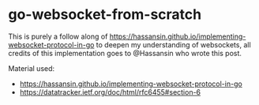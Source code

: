 # go-websocket-from-scratch


This is purely a follow along of https://hassansin.github.io/implementing-websocket-protocol-in-go to deepen my understanding of websockets, all credits of this implementation goes to @Hassansin who wrote this post.

Material used:
- https://hassansin.github.io/implementing-websocket-protocol-in-go
- https://datatracker.ietf.org/doc/html/rfc6455#section-6

